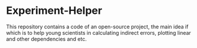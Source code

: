 # Experiment-Helper
This repository contains a code of an open-source project, the main idea if which is to help young scientists in calculating indirect errors, plotting linear and other dependencies and etc.  
